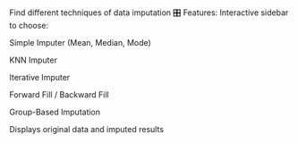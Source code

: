 Find different techniques of data imputation
🎛️ Features:
Interactive sidebar to choose:

Simple Imputer (Mean, Median, Mode)

KNN Imputer

Iterative Imputer

Forward Fill / Backward Fill

Group-Based Imputation

Displays original data and imputed results
